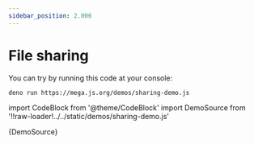 ```yaml
---
sidebar_position: 2.006
---
```


# File sharing

You can try by running this code at your console:

```bash
deno run https://mega.js.org/demos/sharing-demo.js
```

import CodeBlock from '@theme/CodeBlock'
import DemoSource from '!!raw-loader!../../static/demos/sharing-demo.js'

<CodeBlock language="js">{DemoSource}</CodeBlock>
